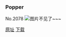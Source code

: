 ### Popper
No.2078
![图片不见了~~~](https://imgs.xkcd.com/comics/popper.png)

[原址](https://xkcd.com//2078) [下载](https://imgs.xkcd.com/comics/popper.png)

